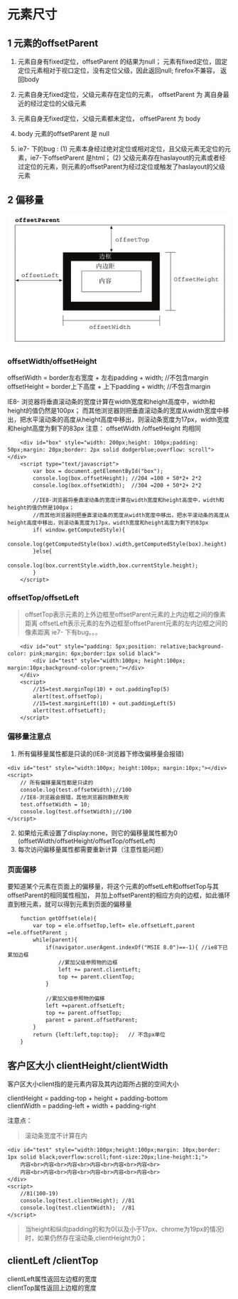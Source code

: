# 元素尺寸

## 1 元素的offsetParent

1.  元素自身有fixed定位，offsetParent 的结果为null；
    元素有fixed定位，固定定位元素相对于视口定位，没有定位父级，因此返回null; firefox不兼容， 返回body

2. 元素自身无fixed定位，父级元素存在定位的元素， offsetParent 为 离自身最近的经过定位的父级元素

3.  元素自身无fixed定位，父级元素都未定位， offsetParent 为 body

4.  body 元素的offsetParent 是 null

5.  ie7- 下的bug :
    (1) 元素本身经过绝对定位或相对定位，且父级元素无定位的元素，ie7-下offsetParent 是html；
    (2) 父级元素存在haslayout的元素或者经过定位的元素，则元素的offsetParent为经过定位或触发了haslayout的父级元素

## 2 偏移量
![offsetTop/Left](./offsetTop-Left.jpg)
###  offsetWidth/offsetHeight
  offsetWidth = border左右宽度 + 左右padding + width;    //不包含margin
  offsetHeight = border上下高度 + 上下padding + width;   //不包含margin

IE8- 浏览器将垂直滚动条的宽度计算在width宽度和height高度中，width和height的值仍然是100px；
而其他浏览器则把垂直滚动条的宽度从width宽度中移出，把水平滚动条的高度从height高度中移出，则滚动条宽度为17px，width宽度和height高度为剩下的83px
注意： offsetWidth /offsetHeight 均相同

```
    <div id="box" style="width: 200px;height: 100px;padding: 50px;margin: 20px;border: 2px solid dodgerblue;overflow: scroll"></div>
    <script type="text/javascript">
        var box = document.getElementById("box");
        console.log(box.offsetHeight); //204 =100 + 50*2+ 2*2
        console.log(box.offsetWidth);  //304 =200 + 50*2+ 2*2

        //IE8-浏览器将垂直滚动条的宽度计算在width宽度和height高度中，width和height的值仍然是100px；
        //而其他浏览器则把垂直滚动条的宽度从width宽度中移出，把水平滚动条的高度从height高度中移出，则滚动条宽度为17px，width宽度和height高度为剩下的83px
        if( window.getComputedStyle){
            console.log(getComputedStyle(box).width,getComputedStyle(box).height)
        }else{
            console.log(box.currentStyle.width,box.currentStyle.height);
        }
    </script>
```

### offsetTop/offsetLeft

> offsetTop表示元素的上外边框至offsetParent元素的上内边框之间的像素距离
> offsetLeft表示元素的左外边框至offsetParent元素的左内边框之间的像素距离
> ie7- 下有bug。。。
```
    <div id="out" style="padding: 5px;position: relative;background-color: pink;margin: 6px;border:1px solid black">
        <div id="test" style="width:100px; height:100px; margin:10px;background-color:green;"></div>
    </div>
    <script>
        //15=test.marginTop(10) + out.paddingTop(5)
        alert(test.offsetTop);
        //15=test.marginLeft(10) + out.paddingLeft(5)
        alert(test.offsetLeft);
    </script>
```

### 偏移量注意点
1. 所有偏移量属性都是只读的(IE8-浏览器下修改偏移量会报错)

```
<div id="test" style="width:100px; height:100px; margin:10px;"></div>
<script>
    // 所有偏移量属性都是只读的
    console.log(test.offsetWidth);//100
    //IE8-浏览器会报错，其他浏览器则静默失败
    test.offsetWidth = 10;
    console.log(test.offsetWidth);//100
</script>
```

2. 如果给元素设置了display:none，则它的偏移量属性都为0 (offsetWidth/offsetHeight/offsetTop/offsetLeft)
3. 每次访问偏移量属性都需要重新计算（注意性能问题）

### 页面偏移
要知道某个元素在页面上的偏移量，将这个元素的offsetLeft和offsetTop与其offsetParent的相同属性相加，
并加上offsetParent的相应方向的边框，如此循环直到根元素，就可以得到元素到页面的偏移量

```
    function getOffset(ele){
        var top = ele.offsetTop,left= ele.offsetLeft,parent =ele.offsetParent ;
        while(parent){
            if(navigator.userAgent.indexOf("MSIE 8.0")==-1){ //ie8下已累加边框
                //累加父级参照物的边框
                left += parent.clientLeft;
                top += parent.clientTop;
            }

            //累加父级参照物的偏移
            left +=parent.offsetLeft;
            top += parent.offsetTop;
            parent = parent.offsetParent;
        }
        return {left:left,top:top};   // 不含px单位
    }
```

##  客户区大小 clientHeight/clientWidth  

客户区大小client指的是元素内容及其内边距所占据的空间大小   

clientHeight = padding-top + height + padding-bottom  
clientWidth = padding-left + width + padding-right     
 

注意点：    
> 滚动条宽度不计算在内    

```
<div id="test" style="width:100px;height:100px;margin: 10px;border: 1px solid black;overflow:scroll;font-size:20px;line-height:1;">
    内容<br>内容<br>内容<br>内容<br>内容<br>内容<br>
    内容<br>内容<br>内容<br>内容<br>内容<br>内容<br>
</div>
<script>
    //81(100-19)
    console.log(test.clientHeight); //81
    console.log(test.clientWidth);  //81
</script>
```

> 当height和纵向padding的和为0(以及小于17px、chrome为19px的情况)时，如果仍然存在滚动条,clientHeight为0；


##  clientLeft /clientTop 
 clientLeft属性返回左边框的宽度  
 clientTop属性返回上边框的宽度   
 
 
 




